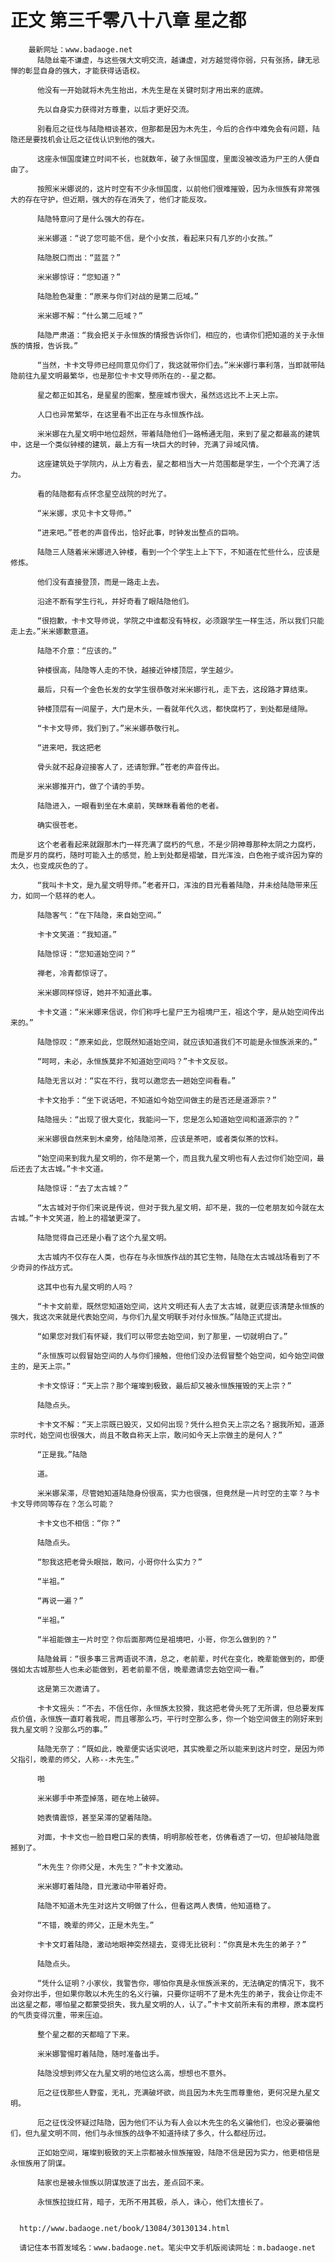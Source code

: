 # 正文 第三千零八十八章 星之都
        最新网址：www.badaoge.net
          陆隐丝毫不谦虚，与这些强大文明交流，越谦虚，对方越觉得你弱，只有张扬，肆无忌惮的彰显自身的强大，才能获得话语权。
      
          他没有一开始就将木先生抬出，木先生是在关键时刻才用出来的底牌。
      
          先以自身实力获得对方尊重，以后才更好交流。
      
          别看厄之征伐与陆隐相谈甚欢，但那都是因为木先生，今后的合作中难免会有问题，陆隐还是要找机会让厄之征伐认识到他的强大。
      
          这座永恒国度建立时间不长，也就数年，破了永恒国度，里面没被改造为尸王的人便自由了。
      
          按照米米娜说的，这片时空有不少永恒国度，以前他们很难摧毁，因为永恒族有非常强大的存在守护，但近期，强大的存在消失了，他们才能反攻。
      
          陆隐特意问了是什么强大的存在。
      
          米米娜道：“说了您可能不信，是个小女孩，看起来只有几岁的小女孩。”
      
          陆隐脱口而出：“蓝蓝？”
      
          米米娜惊讶：“您知道？”
      
          陆隐脸色凝重：“原来与你们对战的是第二厄域。”
      
          米米娜不解：“什么第二厄域？”
      
          陆隐严肃道：“我会把关于永恒族的情报告诉你们，相应的，也请你们把知道的关于永恒族的情报，告诉我。”
      
          “当然，卡卡文导师已经同意见你们了，我这就带你们去。”米米娜行事利落，当即就带陆隐前往九星文明最繁华，也是那位卡卡文导师所在的--星之都。
      
          星之都正如其名，是星星的图案，整座城市很大，虽然远远比不上天上宗。
      
          人口也异常繁华，在这里看不出正在与永恒族作战。
      
          米米娜在九星文明中地位超然，带着陆隐他们一路畅通无阻，来到了星之都最高的建筑中，这是一个类似钟楼的建筑，最上方有一块巨大的时钟，充满了异域风情。
      
          这座建筑处于学院内，从上方看去，星之都相当大一片范围都是学生，一个个充满了活力。
      
          看的陆隐都有点怀念星空战院的时光了。
      
          “米米娜，求见卡卡文导师。”
      
          “进来吧。”苍老的声音传出，恰好此事，时钟发出整点的巨响。
      
          陆隐三人随着米米娜进入钟楼，看到一个个学生上上下下，不知道在忙些什么，应该是修炼。
      
          他们没有直接登顶，而是一路走上去。
      
          沿途不断有学生行礼，并好奇看了眼陆隐他们。
      
          “很抱歉，卡卡文导师说，学院之中谁都没有特权，必须跟学生一样生活，所以我们只能走上去。”米米娜歉意道。
      
          陆隐不介意：“应该的。”
      
          钟楼很高，陆隐等人走的不快，越接近钟楼顶层，学生越少。
      
          最后，只有一个金色长发的女学生很恭敬对米米娜行礼，走下去，这段路才算结束。
      
          钟楼顶层有一间屋子，大门是木头，一看就年代久远，都快腐朽了，到处都是缝隙。
      
          “卡卡文导师，我们到了。”米米娜恭敬行礼。
      
          “进来吧，我这把老
      
          骨头就不起身迎接客人了，还请恕罪。”苍老的声音传出。
      
          米米娜推开门，做了个请的手势。
      
          陆隐进入，一眼看到坐在木桌前，笑眯眯看着他的老者。
      
          确实很苍老。
      
          这个老者看起来就跟那木门一样充满了腐朽的气息，不是少阴神尊那种太阴之力腐朽，而是岁月的腐朽，随时可能入土的感觉，脸上到处都是褶皱，目光浑浊，白色袍子或许因为穿的太久，也变成灰色的了。
      
          “我叫卡卡文，是九星文明导师。”老者开口，浑浊的目光看着陆隐，并未给陆隐带来压力，如同一个慈祥的老人。
      
          陆隐客气：“在下陆隐，来自始空间。”
      
          卡卡文笑道：“我知道。”
      
          陆隐惊讶：“您知道始空间？”
      
          禅老，冷青都惊讶了。
      
          米米娜同样惊讶，她并不知道此事。
      
          卡卡文道：“米米娜来信说，你们称呼七星尸王为祖境尸王，祖这个字，是从始空间传出来的。”
      
          陆隐惊叹：“原来如此，您既然知道始空间，就应该知道我们不可能是永恒族派来的。”
      
          “呵呵，未必，永恒族莫非不知道始空间吗？”卡卡文反驳。
      
          陆隐无言以对：“实在不行，我可以邀您去一趟始空间看看。”
      
          卡卡文抬手：“坐下说话吧，不知道如今始空间做主的是否还是道源宗？”
      
          陆隐摇头：“出现了很大变化，我能问一下，您是怎么知道始空间和道源宗的？”
      
          米米娜很自然来到木桌旁，给陆隐沏茶，应该是茶吧，或者类似茶的饮料。
      
          “始空间来到我九星文明的，你不是第一个，而且我九星文明也有人去过你们始空间，最后还去了太古城。”卡卡文道。
      
          陆隐惊讶：“去了太古城？”
      
          “太古城对于你们来说是传说，但对于我九星文明，却不是，我的一位老朋友如今就在太古城。”卡卡文笑道，脸上的褶皱更深了。
      
          陆隐觉得自己还是小看了这个九星文明。
      
          太古城内不仅存在人类，也存在与永恒族作战的其它生物，陆隐在太古城战场看到了不少奇异的作战方式。
      
          这其中也有九星文明的人吗？
      
          “卡卡文前辈，既然您知道始空间，这片文明还有人去了太古城，就更应该清楚永恒族的强大，我这次来就是代表始空间，与你们九星文明联手对付永恒族。”陆隐正式提出。
      
          “如果您对我们有怀疑，我们可以带您去始空间，到了那里，一切就明白了。”
      
          “永恒族可以假冒始空间的人与你们接触，但他们没办法假冒整个始空间，如今始空间做主的，是天上宗。”
      
          卡卡文惊讶：“天上宗？那个璀璨到极致，最后却又被永恒族摧毁的天上宗？”
      
          陆隐点头。
      
          卡卡文不解：“天上宗既已毁灭，又如何出现？凭什么担负天上宗之名？据我所知，道源宗时代，始空间也很强大，尚且不敢自称天上宗，敢问如今天上宗做主的是何人？”
      
          “正是我。”陆隐
      
          道。
      
          米米娜呆滞，尽管她知道陆隐身份很高，实力也很强，但竟然是一片时空的主宰？与卡卡文导师同等存在？怎么可能？
      
          卡卡文也不相信：“你？”
      
          陆隐点头。
      
          “恕我这把老骨头眼拙，敢问，小哥你什么实力？”
      
          “半祖。”
      
          “再说一遍？”
      
          “半祖。”
      
          “半祖能做主一片时空？你后面那两位是祖境吧，小哥，你怎么做到的？”
      
          陆隐耸肩：“很多事三言两语说不清，总之，老前辈，时代在变化，晚辈能做到的，即便强如太古城那些人也未必能做到，若老前辈不信，晚辈邀请您去始空间一看。”
      
          这是第三次邀请了。
      
          卡卡文摇头：“不去，不信任你，永恒族太狡猾，我这把老骨头死了无所谓，但总要发挥点价值，永恒族一直盯着我呢，而且哪那么巧，平行时空那么多，你一个始空间做主的刚好来到我九星文明？没那么巧的事。”
      
          陆隐无奈了：“既如此，晚辈便实话实说吧，其实晚辈之所以能来到这片时空，是因为师父指引，晚辈的师父，人称--木先生。”
      
          啪
      
          米米娜手中茶壶掉落，砸在地上破碎。
      
          她表情震惊，甚至呆滞的望着陆隐。
      
          对面，卡卡文也一脸目瞪口呆的表情，明明那般苍老，仿佛看透了一切，但却被陆隐震撼到了。
      
          “木先生？你师父是，木先生？”卡卡文激动。
      
          米米娜盯着陆隐，目光激动中带着好奇。
      
          陆隐不知道木先生对这片文明做了什么，但看这两人表情，他知道稳了。
      
          “不错，晚辈的师父，正是木先生。”
      
          卡卡文盯着陆隐，激动地眼神突然褪去，变得无比锐利：“你真是木先生的弟子？”
      
          陆隐点头。
      
          “凭什么证明？小家伙，我警告你，哪怕你真是永恒族派来的，无法确定的情况下，我不会对你出手，但如果你敢以木先生的名义行骗，只要你证明不了是木先生的弟子，我会让你走不出这星之都，哪怕星之都蒙受损失，我九星文明的人，认了。”卡卡文前所未有的肃穆，原本腐朽的气质变得沉重，带来压迫。
      
          整个星之都的天都暗了下来。
      
          米米娜警惕盯着陆隐，随时准备出手。
      
          陆隐没想到师父在九星文明的地位这么高，想想也不意外。
      
          厄之征伐那些人野蛮，无礼，充满破坏欲，尚且因为木先生而尊重他，更何况是九星文明。
      
          厄之征伐没怀疑过陆隐，因为他们不认为有人会以木先生的名义骗他们，也没必要骗他们，但九星文明不同，他们与永恒族的战争不知道持续了多久，什么都经历过。
      
          正如始空间，璀璨到极致的天上宗都被永恒族摧毁，陆隐不信是因为实力，他更相信是永恒族用了阴谋。
      
          陆家也是被永恒族以阴谋放逐了出去，差点回不来。
      
          永恒族拉拢红背，暗子，无所不用其极，杀人，诛心，他们太擅长了。
      
      
      http://www.badaoge.net/book/13084/30130134.html
      
      请记住本书首发域名：www.badaoge.net。笔尖中文手机版阅读网址：m.badaoge.net